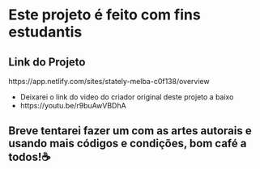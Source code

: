 <h1>Este projeto é feito com fins estudantis</h1>
<h2>Link do Projeto</h2>
<p>https://app.netlify.com/sites/stately-melba-c0f138/overview</p>
<ul>
  <li>Deixarei o link do video do criador original deste projeto a baixo</li>
  <li>https://youtu.be/r9buAwVBDhA</li>
 </ul>
<h2>Breve tentarei fazer um com as artes autorais e usando mais códigos e condições, bom café a todos!☕</h2>
